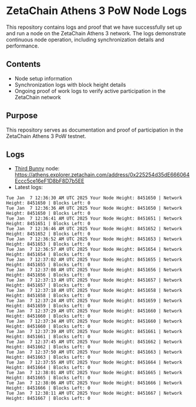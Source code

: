 # ZetaChain Athens 3 PoW Node Logs
This repository contains logs and proof that we have successfully set up and run a node on the ZetaChain Athens 3 network. The logs demonstrate continuous node operation, including synchronization details and performance.

## Contents
- Node setup information
- Synchronization logs with block height details
- Ongoing proof of work logs to verify active participation in the ZetaChain network

## Purpose
This repository serves as documentation and proof of participation in the ZetaChain Athens 3 PoW testnet.

## Logs

- [Third Bunny](https://thirdbunny.xyz/) node: https://athens.explorer.zetachain.com/address/0x225254d35dE666064Eccc5ce16eF1D8bF8D7b5EE
- Latest logs:
```
Tue Jan  7 12:36:30 AM UTC 2025 Your Node Height: 8451650 | Network Height: 8451650 | Blocks Left: 0
Tue Jan  7 12:36:36 AM UTC 2025 Your Node Height: 8451650 | Network Height: 8451650 | Blocks Left: 0
Tue Jan  7 12:36:41 AM UTC 2025 Your Node Height: 8451651 | Network Height: 8451651 | Blocks Left: 0
Tue Jan  7 12:36:46 AM UTC 2025 Your Node Height: 8451652 | Network Height: 8451652 | Blocks Left: 0
Tue Jan  7 12:36:52 AM UTC 2025 Your Node Height: 8451653 | Network Height: 8451653 | Blocks Left: 0
Tue Jan  7 12:36:57 AM UTC 2025 Your Node Height: 8451654 | Network Height: 8451654 | Blocks Left: 0
Tue Jan  7 12:37:02 AM UTC 2025 Your Node Height: 8451655 | Network Height: 8451655 | Blocks Left: 0
Tue Jan  7 12:37:08 AM UTC 2025 Your Node Height: 8451656 | Network Height: 8451656 | Blocks Left: 0
Tue Jan  7 12:37:13 AM UTC 2025 Your Node Height: 8451657 | Network Height: 8451657 | Blocks Left: 0
Tue Jan  7 12:37:18 AM UTC 2025 Your Node Height: 8451658 | Network Height: 8451658 | Blocks Left: 0
Tue Jan  7 12:37:24 AM UTC 2025 Your Node Height: 8451659 | Network Height: 8451659 | Blocks Left: 0
Tue Jan  7 12:37:29 AM UTC 2025 Your Node Height: 8451660 | Network Height: 8451660 | Blocks Left: 0
Tue Jan  7 12:37:34 AM UTC 2025 Your Node Height: 8451660 | Network Height: 8451660 | Blocks Left: 0
Tue Jan  7 12:37:39 AM UTC 2025 Your Node Height: 8451661 | Network Height: 8451661 | Blocks Left: 0
Tue Jan  7 12:37:45 AM UTC 2025 Your Node Height: 8451662 | Network Height: 8451662 | Blocks Left: 0
Tue Jan  7 12:37:50 AM UTC 2025 Your Node Height: 8451663 | Network Height: 8451663 | Blocks Left: 0
Tue Jan  7 12:37:55 AM UTC 2025 Your Node Height: 8451664 | Network Height: 8451664 | Blocks Left: 0
Tue Jan  7 12:38:01 AM UTC 2025 Your Node Height: 8451665 | Network Height: 8451665 | Blocks Left: 0
Tue Jan  7 12:38:06 AM UTC 2025 Your Node Height: 8451666 | Network Height: 8451666 | Blocks Left: 0
Tue Jan  7 12:38:11 AM UTC 2025 Your Node Height: 8451667 | Network Height: 8451667 | Blocks Left: 0
```
